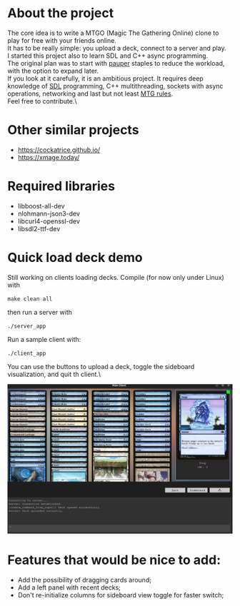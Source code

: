 # About the project
The core idea is to write a MTGO (Magic The Gathering Online) clone to play for free with your friends online.\
It has to be really simple: you upload a deck, connect to a server and play.\
I started this project also to learn SDL and C++ async programming.\
The original plan was to start with [pauper](https://www.mtggoldfish.com/metagame/pauper#paper) staples to reduce the workload, with the option to expand later.\
If you look at it carefully, it is an ambitious project. It requires deep knowledge of [SDL](https://wiki.libsdl.org/wiki/index) programming, C++ multithreading, sockets with async operations, networking and last but not least [MTG rules](https://media.wizards.com/2025/downloads/MagicCompRules%2020250725.pdf).\
Feel free to contribute.\

# Other similar projects
+ https://cockatrice.github.io/
+ https://xmage.today/
  
# Required libraries
+ libboost-all-dev
+ nlohmann-json3-dev
+ libcurl4-openssl-dev    
+ libsdl2-ttf-dev

# Quick load deck demo
Still working on clients loading decks.
Compile (for now only under Linux) with
```
make clean all
```
then run a server with
```
./server_app
```
Run a sample client with:
```
./client_app
```
You can use the buttons to upload a deck, toggle the sideboard visualization, and quit th client.\

![screenshot](client.png)

# Features that would be nice to add:
+ Add the possibility of dragging cards around;
+ Add a left panel with recent decks;
+ Don't re-initialize columns for sideboard view toggle for faster switch;

